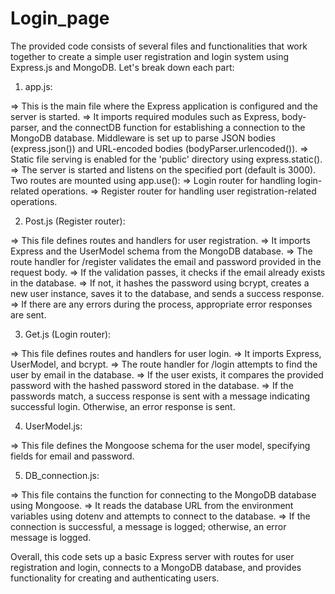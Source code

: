 # Login_page
The provided code consists of several files and functionalities that work together to create a simple user registration and login system using Express.js and MongoDB. Let's break down each part:

1. app.js:

=> This is the main file where the Express application is configured and the server is started.
=> It imports required modules such as Express, body-parser, and the connectDB function for establishing a connection to the MongoDB database.
   Middleware is set up to parse JSON bodies (express.json()) and URL-encoded bodies (bodyParser.urlencoded()).
=> Static file serving is enabled for the 'public' directory using express.static().
=> The server is started and listens on the specified port (default is 3000).
   Two routes are mounted using app.use():
=> Login router for handling login-related operations.
=> Register router for handling user registration-related operations.

2. Post.js (Register router):

=> This file defines routes and handlers for user registration.
=> It imports Express and the UserModel schema from the MongoDB database.
=> The route handler for /register validates the email and password provided in the request body.
=> If the validation passes, it checks if the email already exists in the database.
=> If not, it hashes the password using bcrypt, creates a new user instance, saves it to the database, and sends a success response.
=> If there are any errors during the process, appropriate error responses are sent.

3. Get.js (Login router):

=> This file defines routes and handlers for user login.
=> It imports Express, UserModel, and bcrypt.
=> The route handler for /login attempts to find the user by email in the database.
=> If the user exists, it compares the provided password with the hashed password stored in the database.
=> If the passwords match, a success response is sent with a message indicating successful login. Otherwise, an error response is sent.

4. UserModel.js:

=> This file defines the Mongoose schema for the user model, specifying fields for email and password.

5. DB_connection.js:

=> This file contains the function for connecting to the MongoDB database using Mongoose.
=> It reads the database URL from the environment variables using dotenv and attempts to connect to the database.
=> If the connection is successful, a message is logged; otherwise, an error message is logged.

Overall, this code sets up a basic Express server with routes for user registration and login, connects to a MongoDB database, and provides functionality for creating and authenticating users.






